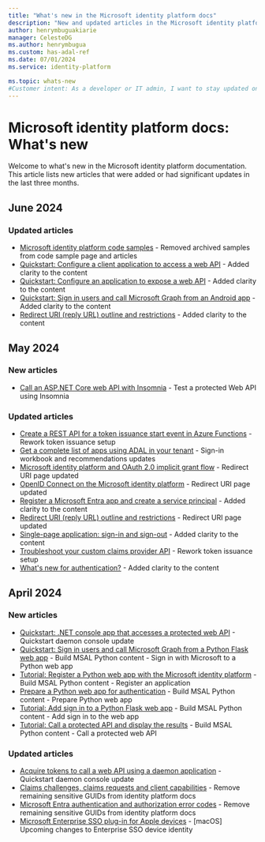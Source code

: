 ```yaml
---
title: "What's new in the Microsoft identity platform docs"
description: "New and updated articles in the Microsoft identity platform documentation."
author: henrymbuguakiarie
manager: CelesteDG
ms.author: henrymbugua
ms.custom: has-adal-ref
ms.date: 07/01/2024
ms.service: identity-platform

ms.topic: whats-new
#Customer intent: As a developer or IT admin, I want to stay updated on the latest changes and additions to the Microsoft identity platform documentation, so that I can ensure that my applications and systems are using the most current and relevant information.
---
```


# Microsoft identity platform docs: What's new

Welcome to what's new in the Microsoft identity platform documentation. This article lists new articles that were added or had significant updates in the last three months.

## June 2024

### Updated articles

- [Microsoft identity platform code samples](sample-v2-code.md) - Removed archived samples from code sample page and articles
- [Quickstart: Configure a client application to access a web API](quickstart-configure-app-access-web-apis.md) - Added clarity to the content
- [Quickstart: Configure an application to expose a web API](quickstart-configure-app-expose-web-apis.md) - Added clarity to the content
- [Quickstart: Sign in users and call Microsoft Graph from an Android app](quickstart-mobile-app-android-sign-in.md) - Added clarity to the content
- [Redirect URI (reply URL) outline and restrictions](reply-url.md) - Added clarity to the content

## May 2024

### New articles

- [Call an ASP.NET Core web API with Insomnia](howto-call-a-web-api-with-rest-client.md) - Test a protected Web API using Insomnia

### Updated articles

- [Create a REST API for a token issuance start event in Azure Functions](custom-extension-tokenissuancestart-setup.md) - Rework token issuance setup
- [Get a complete list of apps using ADAL in your tenant](howto-get-list-of-all-auth-library-apps.md) - Sign-in workbook and recommendations updates
- [Microsoft identity platform and OAuth 2.0 implicit grant flow](v2-oauth2-implicit-grant-flow.md) - Redirect URI page updated 
- [OpenID Connect on the Microsoft identity platform](v2-protocols-oidc.md) - Redirect URI page updated
- [Register a Microsoft Entra app and create a service principal](howto-create-service-principal-portal.md) - Added clarity to the content
- [Redirect URI (reply URL) outline and restrictions](reply-url.md) - Redirect URI page updated
- [Single-page application: sign-in and sign-out](scenario-spa-sign-in.md) - Added clarity to the content
- [Troubleshoot your custom claims provider API](custom-extension-troubleshoot.md) - Rework token issuance setup
- [What's new for authentication?](reference-breaking-changes.md) - Added clarity to the content

## April 2024

### New articles

- [Quickstart: .NET console app that accesses a protected web API](quickstart-daemon-dotnet-acquire-token.md) - Quickstart daemon console update
- [Quickstart: Sign in users and call Microsoft Graph from a Python Flask web app](quickstart-web-app-python-flask.md) - Build MSAL Python content - Sign in with Microsoft to a Python web app
- [Tutorial: Register a Python web app with the Microsoft identity platform](tutorial-web-app-python-register-app.md) - Build MSAL Python content - Register an application
- [Prepare a Python web app for authentication](tutorial-web-app-python-prepare-app.md) - Build MSAL Python content - Prepare Python web app
- [Tutorial: Add sign in to a Python Flask web app](tutorial-web-app-python-sign-in-users.md) - Build MSAL Python content - Add sign in to the web app
- [Tutorial: Call a protected API and display the results](tutorial-web-app-python-call-api.md) - Build MSAL Python content - Call a protected web API

### Updated articles

- [Acquire tokens to call a web API using a daemon application](scenario-daemon-acquire-token.md) - Quickstart daemon console update
- [Claims challenges, claims requests and client capabilities](claims-challenge.md) - Remove remaining sensitive GUIDs from identity platform docs
- [Microsoft Entra authentication and authorization error codes](reference-error-codes.md) - Remove remaining sensitive GUIDs from identity platform docs
- [Microsoft Enterprise SSO plug-in for Apple devices](apple-sso-plugin.md) - [macOS] Upcoming changes to Enterprise SSO device identity
